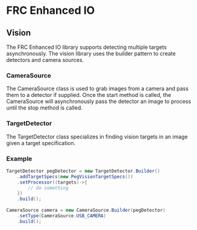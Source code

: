 # FRC Enhanced IO

## Vision
The FRC Enhanced IO library supports detecting multiple targets asynchronously. The vision library uses the builder pattern to create detectors and camera sources.

### CameraSource
The CameraSource class is used to grab images from a camera and pass them to a detector if supplied. Once the start method is called, the CameraSource will asynchronously pass the detector an image to process until the stop method is called. 

### TargetDetector
The TargetDetector class specializes in finding vision targets in an image given a target specification. 

### Example
```Java
TargetDetector pegDetector = new TargetDetector.Builder()
    .addTargetSpecs(new PegVisionTargetSpecs())
    .setProcessor((targets)->{
        // do something
    })
    .build();
    
CameraSource camera = new CameraSource.Builder(pegDetector)
    .setType(CameraSource.USB_CAMERA)
    .build();
```
    
    
